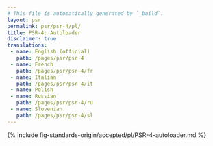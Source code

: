 ```yaml
---
# This file is automatically generated by `_build`.
layout: psr
permalink: psr/psr-4/pl/
title: PSR-4: Autoloader
disclaimer: true
translations:
 - name: English (official)
   path: /pages/psr/psr-4
 - name: French
   path: /pages/psr/psr-4/fr
 - name: Italian
   path: /pages/psr/psr-4/it
 - name: Polish
 - name: Russian
   path: /pages/psr/psr-4/ru
 - name: Slovenian
   path: /pages/psr/psr-4/sl
---
```


{% include fig-standards-origin/accepted/pl/PSR-4-autoloader.md %}